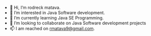 - 👋 Hi, I’m rodreck matava.
- 👀 I’m interested in Java Software development.
- 🌱 I’m currently learning Java SE Programming.
- 💞️ I’m looking to collaborate on Java Software development projects 
- 📫 I am reached on rmatava9@gmail.com.

<!---
rmatava/rmatava is a ✨ special ✨ repository because its `README.md` (this file) appears on your GitHub profile.
You can click the Preview link to take a look at your changes.
--->
